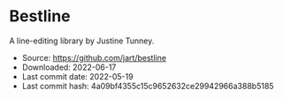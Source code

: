 # Bestline

A line-editing library by Justine Tunney.

* Source: https://github.com/jart/bestline
* Downloaded: 2022-06-17
* Last commit date: 2022-05-19
* Last commit hash: 4a09bf4355c15c9652632ce29942966a388b5185
